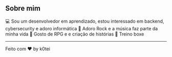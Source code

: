 ## 

## Sobre mim
💻 Sou um desenvolvedor em aprendizado, estou interessado em backend, cybersecurity e adoro informática 
🎵 Adoro Rock e a música faz parte da minha vida 
🎲 Gosto de RPG e e criação de histórias 
🥋 Treino boxe 

--- 
Feito com ❤️ by k0tei
